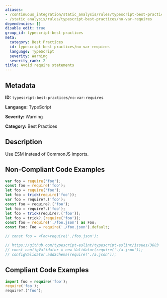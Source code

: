 ```yaml
---
aliases:
- /continuous_integration/static_analysis/rules/typescript-best-practices/no-var-requires
- /static_analysis/rules/typescript-best-practices/no-var-requires
dependencies: []
disable_edit: true
group_id: typescript-best-practices
meta:
  category: Best Practices
  id: typescript-best-practices/no-var-requires
  language: TypeScript
  severity: Warning
  severity_rank: 2
title: Avoid require statements
---
```

<!--  SOURCED FROM https://github.com/DataDog/datadog-static-analyzer-rule-docs -->


## Metadata
**ID:** `typescript-best-practices/no-var-requires`

**Language:** TypeScript

**Severity:** Warning

**Category:** Best Practices

## Description
Use ESM instead of CommonJS imports.

## Non-Compliant Code Examples
```typescript
var foo = require('foo');
const foo = require('foo');
let foo = require('foo');
let foo = trick(require('foo'));
var foo = require?.('foo');
const foo = require?.('foo');
let foo = require?.('foo');
let foo = trick(require?.('foo'));
let foo = trick?.(require('foo'));
const foo = require('./foo.json') as Foo;
const foo: Foo = require('./foo.json').default;

// const foo = <Foo>require('./foo.json');

// https://github.com/typescript-eslint/typescript-eslint/issues/3883
// const configValidator = new Validator(require('./a.json'));
// configValidator.addSchema(require('./a.json'));
```

## Compliant Code Examples
```typescript
import foo = require('foo');
require('foo');
require?.('foo');

```
